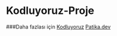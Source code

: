 # Kodluyoruz-Proje
###Daha fazlası için
[Kodluyoruz](https://www.kodluyoruz.org)
[Patika.dev](https://app.patika.dev/paths)
